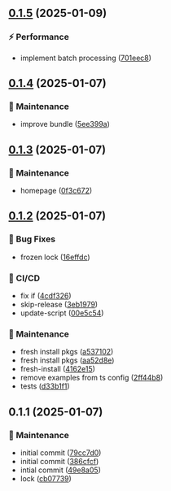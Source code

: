 

## [0.1.5](https://github.com/arshad-yaseen/pdf-to-images-browser/compare/0.1.4...0.1.5) (2025-01-09)


### ⚡️ Performance

* implement batch processing ([701eec8](https://github.com/arshad-yaseen/pdf-to-images-browser/commit/701eec8fe81e2b529af1832b73a8b0df8357318d))

## [0.1.4](https://github.com/arshad-yaseen/pdf-to-images-browser/compare/0.1.3...0.1.4) (2025-01-07)

### 🔧 Maintenance

- improve bundle ([5ee399a](https://github.com/arshad-yaseen/pdf-to-images-browser/commit/5ee399a316f06992ca74614e2cd3c275430514f7))

## [0.1.3](https://github.com/arshad-yaseen/pdf-to-images-browser/compare/0.1.2...0.1.3) (2025-01-07)

### 🔧 Maintenance

- homepage ([0f3c672](https://github.com/arshad-yaseen/pdf-to-images-browser/commit/0f3c6728f05a47490df123286af6cfb0a5571b3f))

## [0.1.2](https://github.com/arshad-yaseen/pdf-to-images-browser/compare/0.1.1...0.1.2) (2025-01-07)

### 🐛 Bug Fixes

- frozen lock ([16effdc](https://github.com/arshad-yaseen/pdf-to-images-browser/commit/16effdc028d29f113a91a343d39bc4c434524526))

### 🔧 CI/CD

- fix if ([4cdf326](https://github.com/arshad-yaseen/pdf-to-images-browser/commit/4cdf3260f4682bf66bcef1c830344fdc7021c077))
- skip-release ([3eb1979](https://github.com/arshad-yaseen/pdf-to-images-browser/commit/3eb1979b2a487a22cf94af7bd43a88432d0c5775))
- update-script ([00e5c54](https://github.com/arshad-yaseen/pdf-to-images-browser/commit/00e5c548d2080e180907d1c4fcdd5cd40583f683))

### 🔧 Maintenance

- fresh install pkgs ([a537102](https://github.com/arshad-yaseen/pdf-to-images-browser/commit/a537102da17e7cec98bc31f6f3b6b05e7e6c3cf7))
- fresh install pkgs ([aa52d8e](https://github.com/arshad-yaseen/pdf-to-images-browser/commit/aa52d8eb1d52f8eadd08dd93a483bb4cea657a48))
- fresh-install ([4162e15](https://github.com/arshad-yaseen/pdf-to-images-browser/commit/4162e151bd45bf1f2a3fe2a9a3deb3f2c88b9f7b))
- remove examples from ts config ([2ff44b8](https://github.com/arshad-yaseen/pdf-to-images-browser/commit/2ff44b8fae786cae561f5cad76ce7acfaf54e7f4))
- tests ([d33b1f1](https://github.com/arshad-yaseen/pdf-to-images-browser/commit/d33b1f149459aa9162327f4eb41093c25b6a812e))

## 0.1.1 (2025-01-07)

### 🔧 Maintenance

- initial commit ([79cc7d0](https://github.com/arshad-yaseen/pdf-to-images-browser/commit/79cc7d0820f85cc00ed3dd9ebc779ee9b82d3bba))
- initial commit ([386cfcf](https://github.com/arshad-yaseen/pdf-to-images-browser/commit/386cfcfee3b8082debf464ab03931fd86a1887d3))
- intial commit ([49e8a05](https://github.com/arshad-yaseen/pdf-to-images-browser/commit/49e8a0528305743b201b8a92c1b5811e9559cc06))
- lock ([cb07739](https://github.com/arshad-yaseen/pdf-to-images-browser/commit/cb07739e8b1c509167c7a82eb66ff32a4be333a7))

